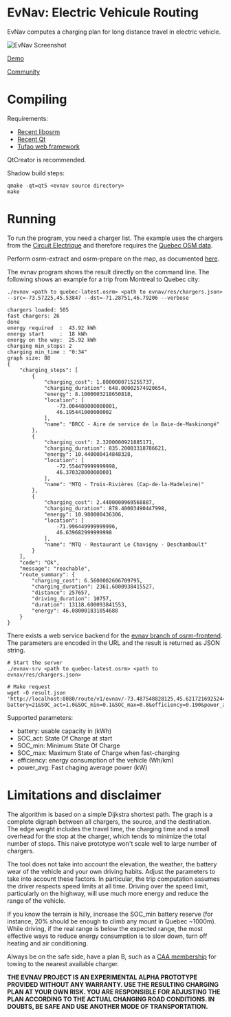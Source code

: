 # EvNav: Electric Vehicule Routing

EvNav computes a charging plan for long distance travel in electric vehicle.

![EvNav Screenshot](/../master/screenshot/screenshot01.png?raw=true "Travel from Montreal to Quebec in electric car")

[Demo](https://www.youtube.com/watch?v=zXEa5IlD1LQ)

[Community](https://evnav.slack.com/)

# Compiling

Requirements:
 * [Recent libosrm](https://github.com/Project-OSRM/osrm-backend)
 * [Recent Qt](http://www.qt.io/)
 * [Tufao web framework](https://github.com/vinipsmaker/tufao)

QtCreator is recommended.
 
Shadow build steps:

```
qmake -qt=qt5 <evnav source directory>
make
```

# Running

To run the program, you need a charger list. The example uses the chargers from the [Circuit Electrique](https://lecircuitelectrique.com/) and therefore requires the [Quebec OSM data](http://download.geofabrik.de/north-america/canada/quebec.html).

Perform osrm-extract and osrm-prepare on the map, as documented [here](https://github.com/Project-OSRM/osrm-backend/wiki/Running-OSRM).

The evnav program shows the result directly on the command line. The following shows an example for a trip from Montreal to Quebec city:

```
./evnav <path to quebec-latest.osrm> <path to evnav/res/chargers.json> --src=-73.57225,45.53847 --dst=-71.28751,46.79206 --verbose

chargers loaded: 585
fast chargers: 26
done
energy required  :  43.92 kWh
energy start     :  18 kWh
energy on the way:  25.92 kWh
charging min_stops: 2
charging min_time : "0:34"
graph size: 88
{
    "charging_steps": [
        {
            "charging_cost": 1.8000000715255737,
            "charging_duration": 648.00002574920654,
            "energy": 8.1000003218650818,
            "location": [
                -73.004480000000001,
                46.195441000000002
            ],
            "name": "BRCC - Aire de service de la Baie-de-Maskinongé"
        },
        {
            "charging_cost": 2.3200000921885171,
            "charging_duration": 835.20003318786621,
            "energy": 10.440000414848328,
            "location": [
                -72.554479999999998,
                46.370328000000001
            ],
            "name": "MTQ - Trois-Rivières (Cap-de-la-Madeleine)"
        },
        {
            "charging_cost": 2.4400000969568887,
            "charging_duration": 878.40003490447998,
            "energy": 10.980000436306,
            "location": [
                -71.996449999999996,
                46.639682999999998
            ],
            "name": "MTQ - Restaurant Le Chavigny - Deschambault"
        }
    ],
    "code": "Ok",
    "message": "reachable",
    "route_summary": {
        "charging_cost": 6.5600002606709795,
        "charging_duration": 2361.6000938415527,
        "distance": 257657,
        "driving_duration": 10757,
        "duration": 13118.600093841553,
        "energy": 46.080001831054688
    }
}
```

There exists a web service backend for the [evnav branch of osrm-frontend](https://github.com/giraldeau/osrm-frontend-v2/tree/evnav). The parameters are encoded in the URL and the result is returned as JSON string.

```
# Start the server
./evnav-srv <path to quebec-latest.osrm> <path to evnav/res/chargers.json>

# Make request
wget -O result.json 'http://localhost:8080/route/v1/evnav/-73.487548828125,45.62172169252446;-71.35894775390625,46.803819640791566?battery=21&SOC_act=1.0&SOC_min=0.1&SOC_max=0.8&efficiency=0.190&power_avg=33.0'
```

Supported parameters:
 * battery: usable capacity in (kWh)
 * SOC_act: State Of Charge at start
 * SOC_min: Minimum State Of Charge 
 * SOC_max: Maximum State of Charge when fast-charging
 * efficiency: energy consumption of the vehicle (Wh/km)
 * power_avg: Fast chaging average power (kW)

# Limitations and disclaimer

The algorithm is based on a simple Dijkstra shortest path. The graph is a complete digraph between all chargers, the source, and the destination. The edge weight includes the travel time, the charging time and a small overhead for the stop at the charger, which tends to minimize the total number of stops. This naive prototype won't scale well to large number of chargers.

The tool does not take into account the elevation, the weather, the battery wear of the vehicle and your own driving habits. Adjust the parameters to take into account these factors. In particular, the trip computation assumes the driver respects speed limits at all time. Driving over the speed limit, particularly on the highway, will use much more energy and reduce the range of the vehicle.

If you know the terrain is hilly, increase the SOC_min battery reserve (for instance, 20% should be enough to climb any mount in Quebec ~1000m). While driving, if the real range is below the expected range, the most effective ways to reduce energy consumption is to slow down, turn off heating and air conditioning.

Always be on the safe side, have a plan B, such as a [CAA membership](https://www.caaquebec.com/) for towing to the nearest available charger.

**THE EVNAV PROJECT IS AN EXPERIMENTAL ALPHA PROTOTYPE PROVIDED WITHOUT ANY WARRANTY. USE THE RESULTING CHARGING PLAN AT YOUR OWN RISK. YOU ARE RESPONSIBLE FOR ADJUSTING THE PLAN ACCORDING TO THE ACTUAL CHANGING ROAD CONDITIONS. IN DOUBTS, BE SAFE AND USE ANOTHER MODE OF TRANSPORTATION.**

